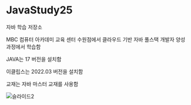 # JavaStudy25
자바 학습 저장소


MBC 컴퓨터 아카데미 교육 센터 수원점에서 클라우드 기반 자바 풀스택 개발자 양성 과정에서 학습함

JAVA는 17 버전을 설치함

이클립스는 2022.03 버전을 설치함

교재는 자바 마스터 교재를 사용함

![슬라이드2](https://github.com/user-attachments/assets/60d634fd-6a42-4ddf-89ff-bc63fb788b4f)
